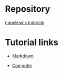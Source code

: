 
# Repository

[nopeless's tutorials](https://github.com/nopeless/tutorials)

# Tutorial links

- [Markdown](./markdown)

- [Computer](./computer)
